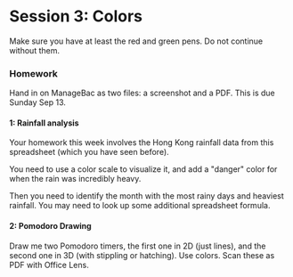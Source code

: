 # Session 3: Colors

Make sure you have at least the red and green pens.  Do not continue without them.

<puzzle-Y1W1-ColorUsage />
<puzzle-Y1W1-GoogleSheetsCondFormat />
<puzzle-Y1W1-TodoList />

### Homework

Hand in on ManageBac as two files: a screenshot and a PDF.  This is due Sunday Sep 13.

#### 1: Rainfall analysis

Your homework this week involves the Hong Kong rainfall data from this spreadsheet (which you have seen before).

You need to use a color scale to visualize it, and add a "danger" color for when the rain was incredibly heavy.

Then you need to identify the month with the most rainy days and heaviest rainfall.  You may need to look up some additional spreadsheet formula.

#### 2: Pomodoro Drawing

Draw me two Pomodoro timers, the first one in 2D (just lines), and the second one in 3D (with stippling or hatching).  Use colors.  Scan these as PDF with Office Lens.